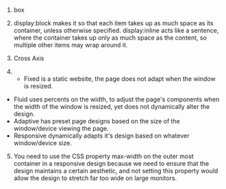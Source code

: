 1. box

2. display:block makes it so that each item takes up as much space as its container, unless otherwise specified. display:inline acts like a sentence, where the container takes up only as much space as the content, so multiple other items may wrap around it.

3. Cross Axis

4. - Fixed is a static website, the page does not adapt when the window is resized.
- Fluid uses percents on the width, to adjust the page's components when the width of the window is resized, yet does not dynamically alter the design.
- Adaptive has preset page designs based on the size of the window/device viewing the page. 
- Responsive dynamically adapts it's design based on whatever window/device size.


5. You need to use the CSS property max-width on the outer most container in a responsive design because we need to ensure that the design maintains a certain aesthetic, and not setting this property would allow the design to stretch far too wide on large monitors.